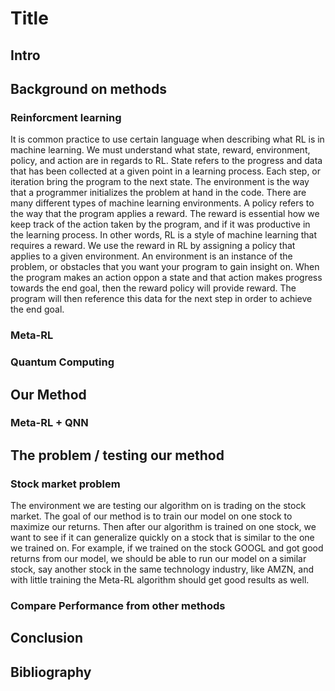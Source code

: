# Title
## Intro
## Background on methods
### Reinforcment learning
It is common practice to use certain language when describing what RL is in machine learning. We must understand what state, reward, environment, policy, and action are in regards to RL. State refers to the progress and data that has been collected at a given point in a learning process. Each step, or iteration bring the program to the next state. The environment is the way that a programmer initializes the problem at hand in the code. There are many different types of machine learning environments. A policy refers to the way that the program applies a reward. The reward is essential how we keep track of the action taken by the program, and if it was productive in the learning process.
In other words, RL is a style of machine learning that requires a reward. We use the reward in RL by assigning a policy that applies to a given environment. An environment is an instance of the problem, or obstacles that you want your program to gain insight on. When the program makes an action oppon a state and that action makes progress towards the end goal, then the reward policy will provide reward. The program will then reference this data for the next step in order to achieve the end goal.
### Meta-RL
### Quantum Computing
## Our Method
### Meta-RL + QNN
## The problem / testing our method
### Stock market problem

The environment we are testing our algorithm on is trading on the stock market. The goal of our method is to train our model on one stock to maximize our returns. Then after our algorithm is trained on one stock, we want to see if it can generalize quickly on a stock that is similar to the one we trained on. For example, if we trained on the stock GOOGL and got good returns from our model, we should be able to run our model on a similar stock, say another stock in the same technology industry, like AMZN, and with little training the Meta-RL algorithm should get good results as well.

### Compare Performance from other methods
## Conclusion
## Bibliography
